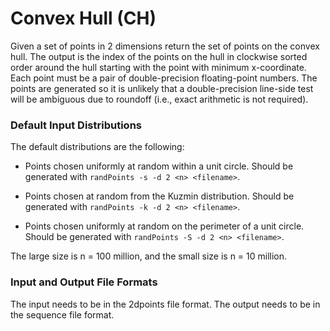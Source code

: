 # Convex Hull (CH)

Given a set of points in 2 dimensions return the set of points on the
convex hull.  The output is the index of the points on the hull in
clockwise sorted order around the hull starting with the point with
minimum x-coordinate.  Each point must be a pair of double-precision
floating-point numbers.  The points are generated so it is unlikely
that a double-precision line-side test will be ambiguous due to
roundoff (i.e., exact arithmetic is not required).

### Default Input Distributions

The default distributions are the following:

- Points chosen uniformly at random within a unit circle.   Should be 
generated with `randPoints -s -d 2 <n> <filename>`.

- Points chosen at random from the Kuzmin distribution.   Should be 
generated with `randPoints -k -d 2 <n> <filename>`.   

- Points chosen uniformly at random on the perimeter of a unit circle.   Should be 
generated with `randPoints -S -d 2 <n> <filename>`.

The large size is n = 100 million, and the small size is n = 10 million.

### Input and Output File Formats

The input needs to be in the 2dpoints file format.
The output needs to be in the sequence file format.
